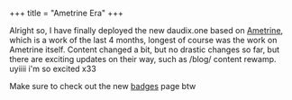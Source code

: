 +++
title = "Ametrine Era"
+++

Alright so, I have finally deployed the new daudix.one based on [Ametrine](https://ametrine.daudix.one), which is a work of the last 4 months, longest of course was the work on Ametrine itself. Content changed a bit, but no drastic changes so far, but there are exciting updates on their way, such as /blog/ content rewamp. uyiiii i'm so excited x33

Make sure to check out the new [badges](@/badges/index.md) page btw
